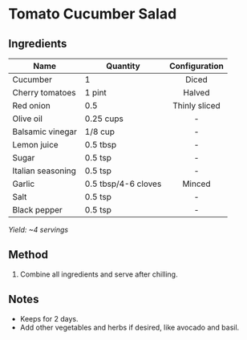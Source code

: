 # Tomato Cucumber Salad

## Ingredients

| Name              | Quantity            | Configuration |
| ----------------- | ------------------- | :-----------: |
| Cucumber          | 1                   |     Diced     |
| Cherry tomatoes   | 1 pint              |    Halved     |
| Red onion         | 0.5                 | Thinly sliced |
| Olive oil         | 0.25 cups           |       -       |
| Balsamic vinegar  | 1/8 cup             |       -       |
| Lemon juice       | 0.5 tbsp            |       -       |
| Sugar             | 0.5 tsp             |       -       |
| Italian seasoning | 0.5 tsp             |       -       |
| Garlic            | 0.5 tbsp/4-6 cloves |    Minced     |
| Salt              | 0.5 tsp             |       -       |
| Black pepper      | 0.5 tsp             |       -       |

_Yield: ~4 servings_

## Method

1. Combine all ingredients and serve after chilling.

## Notes

- Keeps for 2 days.
- Add other vegetables and herbs if desired, like avocado and basil.
